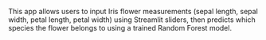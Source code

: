This app allows users to input Iris flower measurements (sepal length, sepal width, petal length, petal width) using Streamlit sliders,
then predicts which species the flower belongs to using a trained Random Forest model.
